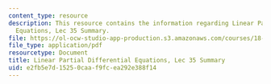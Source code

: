 ```yaml
---
content_type: resource
description: This resource contains the information regarding Linear Partial Differential
  Equations, Lec 35 Summary.
file: https://ol-ocw-studio-app-production.s3.amazonaws.com/courses/18-303-linear-partial-differential-equations-analysis-and-numerics-fall-2014/e2fb5e7d15250caaf9fcea292e388f14_MIT18_303F14_Lecture35.pdf
file_type: application/pdf
resourcetype: Document
title: Linear Partial Differential Equations, Lec 35 Summary
uid: e2fb5e7d-1525-0caa-f9fc-ea292e388f14
---
```

